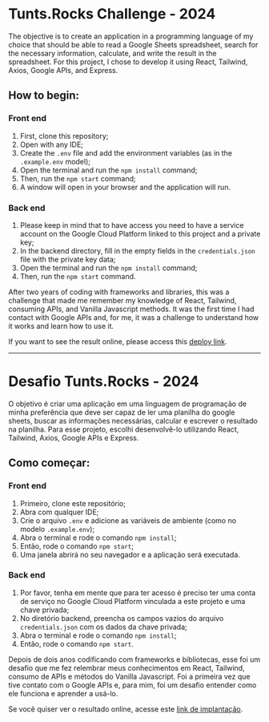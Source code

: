 # Tunts.Rocks Challenge - 2024

The objective is to create an application in a programming language of my choice that should be able to read a Google Sheets spreadsheet, search for the necessary information, calculate, and write the result in the spreadsheet. For this project, I chose to develop it using React, Tailwind, Axios, Google APIs, and Express.

## How to begin:

### Front end
1. First, clone this repository;
2. Open with any IDE;
3. Create the `.env` file and add the environment variables (as in the `.example.env` model);
4. Open the terminal and run the `npm install` command;
5. Then, run the `npm start` command;
6. A window will open in your browser and the application will run.

### Back end
1. Please keep in mind that to have access you need to have a service account on the Google Cloud Platform linked to this project and a private key;
2. In the backend directory, fill in the empty fields in the `credentials.json` file with the private key data;
3. Open the terminal and run the `npm install` command;
4. Then, run the `npm start` command.

After two years of coding with frameworks and libraries, this was a challenge that made me remember my knowledge of React, Tailwind, consuming APIs, and Vanilla Javascript methods. It was the first time I had contact with Google APIs and, for me, it was a challenge to understand how it works and learn how to use it.

If you want to see the result online, please access this [deploy link](https://tuntsrockchallenge.netlify.app/).

---

# Desafio Tunts.Rocks - 2024

O objetivo é criar uma aplicação em uma linguagem de programação de minha preferência que deve ser capaz de ler uma planilha do google sheets, buscar as informações necessárias, calcular e escrever o resultado na planilha. Para esse projeto, escolhi desenvolvê-lo utilizando React, Tailwind, Axios, Google APIs e Express.

## Como começar:

### Front end
1. Primeiro, clone este repositório;
2. Abra com qualquer IDE;
3. Crie o arquivo `.env` e adicione as variáveis de ambiente (como no modelo `.example.env`);
4. Abra o terminal e rode o comando `npm install`;
5. Então, rode o comando `npm start`;
6. Uma janela abrirá no seu navegador e a aplicação será executada.

### Back end
1. Por favor, tenha em mente que para ter acesso é preciso ter uma conta de serviço no Google Cloud Platform vinculada a este projeto e uma chave privada;
2. No diretório backend, preencha os campos vazios do arquivo `credentials.json` com os dados da chave privada;
3. Abra o terminal e rode o comando `npm install`;
4. Então, rode o comando `npm start`.

Depois de dois anos codificando com frameworks e bibliotecas, esse foi um desafio que me fez relembrar meus conhecimentos em React, Tailwind, consumo de APIs e métodos do Vanilla Javascript. Foi a primeira vez que tive contato com o Google APIs e, para mim, foi um desafio entender como ele funciona e aprender a usá-lo.

Se você quiser ver o resultado online, acesse este [link de implantação](https://tuntsrockchallenge.netlify.app/).
